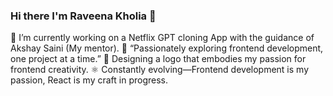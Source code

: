 ### Hi there I'm Raveena Kholia 👋


🚀 I’m currently working on a Netflix GPT cloning App with the guidance of Akshay Saini (My mentor).
🎯 “Passionately exploring frontend development, one project at a time.”
🎨 Designing a logo that embodies my passion for frontend creativity.
⚛️ Constantly evolving—Frontend development is my passion, React is my craft in progress.



<!--
**Raveenakholia/Raveenakholia** is a ✨ _special_ ✨ repository because its `README.md` (this file) appears on your GitHub profile.

Here are some ideas to get you started:

- 🔭 I’m currently working on ...
- 🌱 I’m currently learning ...
- 👯 I’m looking to collaborate on ...
- 🤔 I’m looking for help with ...
- 💬 Ask me about ...
- 📫 How to reach me: ...
- 😄 Pronouns: ...
- ⚡ Fun fact: ...
-->

